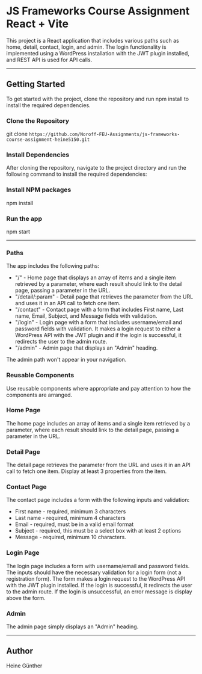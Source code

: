 # JS Frameworks Course Assignment React + Vite

This project is a React application that includes various paths such as home, detail, contact, login, and admin. The login functionality is implemented using a WordPress installation with the JWT plugin installed, and REST API is used for API calls.

---

## Getting Started

To get started with the project, clone the repository and run npm install to install the required dependencies.

### Clone the Repository

git clone `https://github.com/Noroff-FEU-Assignments/js-frameworks-course-assignment-heine5150.git`

### Install Dependencies

After cloning the repository, navigate to the project directory and run the following command to install the required dependencies:

### Install NPM packages

npm install

### Run the app

npm start

---

### Paths

The app includes the following paths:

- "/" - Home page that displays an array of items and a single item retrieved by a parameter, where each result should link to the detail page, passing a parameter in the URL.
- "/detail/:param" - Detail page that retrieves the parameter from the URL and uses it in an API call to fetch one item.
- "/contact" - Contact page with a form that includes First name, Last name, Email, Subject, and Message fields with validation.
- "/login" - Login page with a form that includes username/email and password fields with validation. It makes a login request to either a WordPress API with the JWT plugin and if the login is successful, it redirects the user to the admin route.
- "/admin" - Admin page that displays an "Admin" heading.

The admin path won't appear in your navigation.

### Reusable Components

Use reusable components where appropriate and pay attention to how the components are arranged.

### Home Page

The home page includes an array of items and a single item retrieved by a parameter, where each result should link to the detail page, passing a parameter in the URL.

### Detail Page

The detail page retrieves the parameter from the URL and uses it in an API call to fetch one item. Display at least 3 properties from the item.

### Contact Page

The contact page includes a form with the following inputs and validation:

- First name - required, minimum 3 characters
- Last name - required, minimum 4 characters
- Email - required, must be in a valid email format
- Subject - required, this must be a select box with at least 2 options
- Message - required, minimum 10 characters.

### Login Page

The login page includes a form with username/email and password fields. The inputs should have the necessary validation for a login form (not a registration form). The form makes a login request to the WordPress API with the JWT plugin installed. If the login is successful, it redirects the user to the admin route. If the login is unsuccessful, an error message is display above the form.

### Admin

The admin page simply displays an "Admin" heading.

---

## Author

Heine Günther
